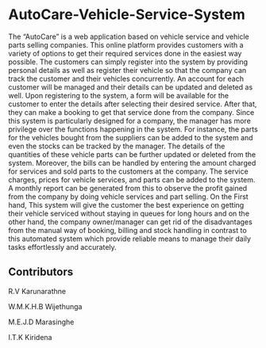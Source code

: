 # AutoCare-Vehicle-Service-System

The “AutoCare” is a web application based on vehicle service and vehicle parts selling companies. This online platform provides customers with a variety of options to get their required services done in the easiest way possible. The customers can simply register into the system by providing personal details as well as register their vehicle so that the company can track the customer and their vehicles concurrently. An account for each customer will be managed and their details can be updated and deleted as well. Upon registering to the system, a form will be available for the customer to enter the details after selecting their desired service. After that, they can make a booking to get that service done from the company. Since this system is particularly designed for a company, the manager has more privilege over the functions happening in the system. For instance, the parts for the vehicles bought from the suppliers can be added to the system and even the stocks can be tracked by the manager. The details of the quantities of these vehicle parts can be further updated or deleted from the system. Moreover, the bills can be handled by entering the amount charged for services and sold parts to the customers at the company. The service charges, prices for vehicle services, and parts can be added to the system. A monthly report can be generated from this to observe the profit gained from the company by doing vehicle services and part selling. On the First hand, This system will give the customer the best experience on getting their vehicle serviced without staying in queues for long hours and on the other hand, the company owner/manager can get rid of the disadvantages from the manual way of booking, billing and stock handling in contrast to this automated system which provide reliable means to manage their daily tasks effortlessly and accurately.


## Contributors

R.V Karunarathne 

W.M.K.H.B Wijethunga 

M.E.J.D Marasinghe 

I.T.K Kiridena 
